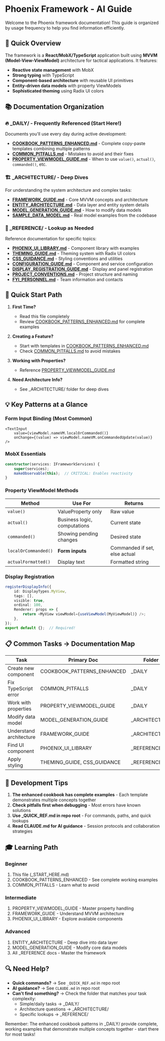 # Phoenix Framework - AI Guide

Welcome to the Phoenix framework documentation! This guide is organized by usage frequency to help you find information efficiently.

## 🎯 Quick Overview

The framework is a **React/MobX/TypeScript** application built using **MVVM (Model-View-ViewModel)** architecture for tactical applications. It features:

- **Reactive state management** with MobX
- **Strong typing** with TypeScript  
- **Component-based architecture** with reusable UI primitives
- **Entity-driven data models** with property ViewModels
- **Sophisticated theming** using Radix UI colors

## 📚 Documentation Organization

### 🔥 _DAILY/ - Frequently Referenced (Start Here!)
Documents you'll use every day during active development:

- **[COOKBOOK_PATTERNS_ENHANCED.md](_DAILY/COOKBOOK_PATTERNS_ENHANCED.md)** - Complete copy-paste templates combining multiple patterns
- **[COMMON_PITFALLS.md](_DAILY/COMMON_PITFALLS.md)** - Mistakes to avoid and their fixes
- **[PROPERTY_VIEWMODEL_GUIDE.md](_DAILY/PROPERTY_VIEWMODEL_GUIDE.md)** - When to use `value()`, `actual()`, `commanded()`, etc.

### 🏗️ _ARCHITECTURE/ - Deep Dives
For understanding the system architecture and complex tasks:

- **[FRAMEWORK_GUIDE.md](_ARCHITECTURE/FRAMEWORK_GUIDE.md)** - Core MVVM concepts and architecture
- **[ENTITY_ARCHITECTURE.md](_ARCHITECTURE/ENTITY_ARCHITECTURE.md)** - Data layer and entity system details
- **[MODEL_GENERATION_GUIDE.md](_ARCHITECTURE/MODEL_GENERATION_GUIDE.md)** - How to modify data models
- **[SAMPLE_DATA_MODEL.md](_ARCHITECTURE/SAMPLE_DATA_MODEL.md)** - Real model examples from the codebase

### 📖 _REFERENCE/ - Lookup as Needed
Reference documentation for specific topics:

- **[PHOENIX_UI_LIBRARY.md](_REFERENCE/PHOENIX_UI_LIBRARY.md)** - Component library with examples
- **[THEMING_GUIDE.md](_REFERENCE/THEMING_GUIDE.md)** - Theming system with Radix UI colors
- **[CSS_GUIDANCE.md](_REFERENCE/CSS_GUIDANCE.md)** - Styling conventions and utilities
- **[CONFIGURATION_GUIDE.md](_REFERENCE/CONFIGURATION_GUIDE.md)** - Component and service configuration
- **[DISPLAY_REGISTRATION_GUIDE.md](_REFERENCE/DISPLAY_REGISTRATION_GUIDE.md)** - Display and panel registration
- **[PROJECT_CONVENTIONS.md](_REFERENCE/PROJECT_CONVENTIONS.md)** - Project structure and naming
- **[FYI_PERSONNEL.md](_REFERENCE/FYI_PERSONNEL.md)** - Team information and contacts

## 🚀 Quick Start Path

1. **First Time?** 
   - Read this file completely
   - Review [COOKBOOK_PATTERNS_ENHANCED.md](_DAILY/COOKBOOK_PATTERNS_ENHANCED.md) for complete examples

2. **Creating a Feature?**
   - Start with templates in [COOKBOOK_PATTERNS_ENHANCED.md](_DAILY/COOKBOOK_PATTERNS_ENHANCED.md)
   - Check [COMMON_PITFALLS.md](_DAILY/COMMON_PITFALLS.md) to avoid mistakes

3. **Working with Properties?**
   - Reference [PROPERTY_VIEWMODEL_GUIDE.md](_DAILY/PROPERTY_VIEWMODEL_GUIDE.md)

4. **Need Architecture Info?**
   - See _ARCHITECTURE/ folder for deep dives

## 💡 Key Patterns at a Glance

### Form Input Binding (Most Common)
```tsx
<TextInput
    value={viewModel.nameVM.localOrCommanded()}
    onChange={(value) => viewModel.nameVM.onCommandedUpdate(value)}
/>
```

### MobX Essentials
```typescript
constructor(services: IFrameworkServices) {
    super(services);
    makeObservable(this);  // CRITICAL: Enables reactivity
}
```

### Property ViewModel Methods
| Method | Use For | Returns |
|--------|---------|---------|
| `value()` | ValueProperty only | Raw value |
| `actual()` | Business logic, computations | Current state |
| `commanded()` | Showing pending changes | Desired state |
| `localOrCommanded()` | **Form inputs** | Commanded if set, else actual |
| `actualFormatted()` | Display text | Formatted string |

### Display Registration
```typescript
registerDisplayInfo({
    id: DisplayTypes.MyView,
    tags: [],
    visible: true,
    ordinal: 100,
    Renderer: props => {
        return <MyView viewModel={useViewModel(MyViewModel)} />;
    },
});
export default {};  // Required!
```

## 📋 Common Tasks → Documentation Map

| Task | Primary Doc | Folder |
|------|------------|--------|
| Create new component | COOKBOOK_PATTERNS_ENHANCED | _DAILY |
| Fix TypeScript error | COMMON_PITFALLS | _DAILY |
| Work with properties | PROPERTY_VIEWMODEL_GUIDE | _DAILY |
| Modify data model | MODEL_GENERATION_GUIDE | _ARCHITECTURE |
| Understand architecture | FRAMEWORK_GUIDE | _ARCHITECTURE |
| Find UI component | PHOENIX_UI_LIBRARY | _REFERENCE |
| Apply styling | THEMING_GUIDE, CSS_GUIDANCE | _REFERENCE |

## 🔧 Development Tips

1. **The enhanced cookbook has complete examples** - Each template demonstrates multiple concepts together
2. **Check pitfalls first when debugging** - Most errors have known solutions
3. **Use _QUICK_REF.md in repo root** - For commands, paths, and quick lookups
4. **Read CLAUDE.md for AI guidance** - Session protocols and collaboration strategies

## 🎓 Learning Path

### Beginner
1. This file (_START_HERE.md)
2. COOKBOOK_PATTERNS_ENHANCED - See complete working examples
3. COMMON_PITFALLS - Learn what to avoid

### Intermediate
1. PROPERTY_VIEWMODEL_GUIDE - Master property handling
2. FRAMEWORK_GUIDE - Understand MVVM architecture
3. PHOENIX_UI_LIBRARY - Explore available components

### Advanced
1. ENTITY_ARCHITECTURE - Deep dive into data layer
2. MODEL_GENERATION_GUIDE - Modify core data models
3. All _REFERENCE docs - Master the framework

## 🔍 Need Help?

- **Quick commands?** → See `_QUICK_REF.md` in repo root
- **AI guidance?** → See `CLAUDE.md` in repo root
- **Can't find something?** → Check the folder that matches your task complexity:
  - Simple/daily tasks → _DAILY/
  - Architecture questions → _ARCHITECTURE/
  - Specific lookups → _REFERENCE/

Remember: The enhanced cookbook patterns in _DAILY/ provide complete, working examples that demonstrate multiple concepts together - start there for most tasks!